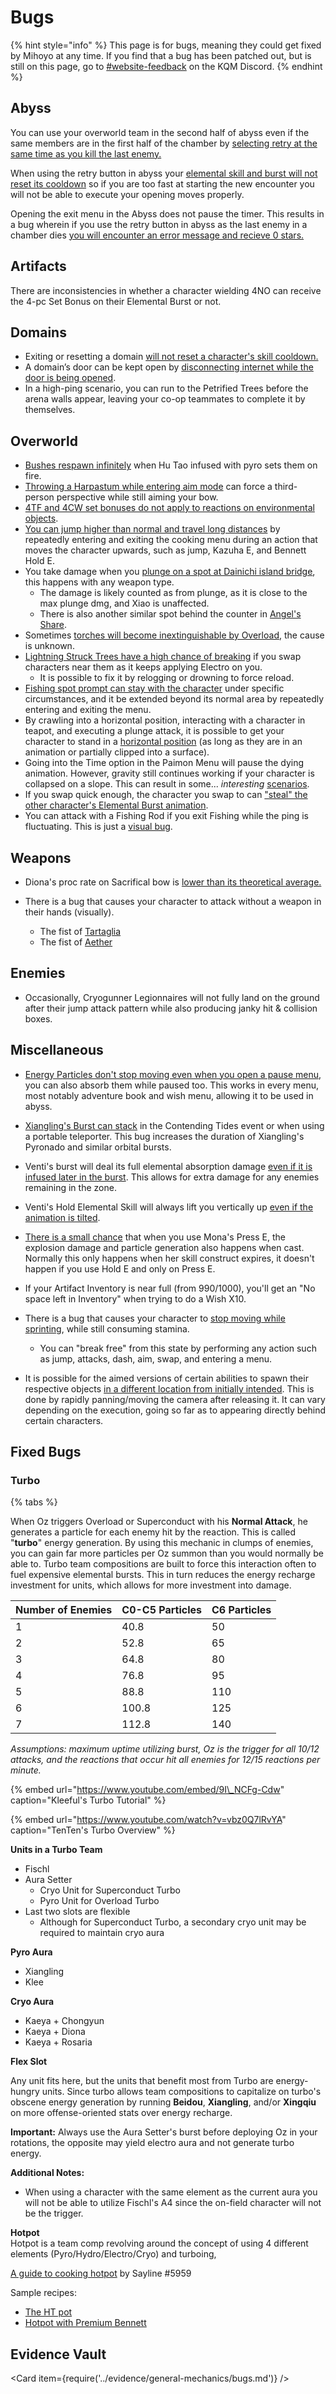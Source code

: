 # Bugs

{% hint style="info" %}
This page is for bugs, meaning they could get fixed by Mihoyo at any time. If you find that a bug has been patched out, but is still on this page, go to [\#website-feedback](https://discord.gg/keqing) on the KQM Discord.
{% endhint %}

## Abyss

You can use your overworld team in the second half of abyss even if the same members are in the first half of the chamber by [selecting retry at the same time as you kill the last enemy.](../evidence/general-mechanics/bugs.md\#using-the-same-team-for-both-abyss-halves)

When using the retry button in abyss your [elemental skill and burst will not reset its cooldown](../evidence/general-mechanics/bugs.md\#elemental-skills-and-bursts-dont-reset-when-using-retry-in-abyss) so if you are too fast at starting the new encounter you will not be able to execute your opening moves properly.

Opening the exit menu in the Abyss does not pause the timer. This results in a bug wherein if you use the retry button in abyss as the last enemy in a chamber dies [you will encounter an error message and recieve 0 stars.](../evidence/general-mechanics/bugs.md\#retry-and-exit-menu-issues)

## Artifacts

There are inconsistencies in whether a character wielding 4NO can receive the 4-pc Set Bonus on their Elemental Burst or not.

## Domains

* Exiting or resetting a domain [will not reset a character's skill cooldown.](../evidence/general-mechanics/bugs.md#resetting-or-exiting-a-domain-does-not-reset-elemental-skill-cooldowns)
* A domain’s door can be kept open by [disconnecting internet while the door is being opened](../evidence/general-mechanics/bugs.md#keeping-domain-doors-open).
* In a high-ping scenario, you can run to the Petrified Trees before the arena walls appear, leaving your co-op teammates to complete it by themselves.

## Overworld

* [Bushes respawn infinitely](../evidence/general-mechanics/bugs.md\#infinite-bushes) when Hu Tao infused with pyro sets them on fire.
* [Throwing a Harpastum while entering aim mode](../evidence/general-mechanics/bugs.md\#aiming-harpastum) can force a third-person perspective while still aiming your bow.
* [4TF and 4CW set bonuses do not apply to reactions on environmental objects](../evidence/general-mechanics/overworld.md\#4-piece-set-bonuses-on-environment-reactions).
* [You can jump higher than normal and travel long distances](../evidence/general-mechanics/bugs.md\#cooking-pot-super-jump) by repeatedly entering and exiting the cooking menu during an action that moves the character upwards, such as jump, Kazuha E, and Bennett Hold E. 
* You take damage when you [plunge on a spot at Dainichi island bridge](../evidence/general-mechanics/bugs.md\#leg-break-bridge), this happens with any weapon type.
  * The damage is likely counted as from plunge, as it is close to the max plunge dmg, and Xiao is unaffected.
  * There is also another similar spot behind the counter in [Angel's Share](../evidence/general-mechanics/bugs.md\#leg-break-bridge-2).
* Sometimes [torches will become inextinguishable by Overload](../evidence/general-mechanics/bugs.md#infinite-torch), the cause is unknown.
* [Lightning Struck Trees have a high chance of breaking](../evidence/general-mechanics/bugs.md#lightning-struck-tree-breaks-when-swapping-characters) if you swap characters near them as it keeps applying Electro on you.
  * It is possible to fix it by relogging or drowning to force reload.  
* [Fishing spot prompt can stay with the character](../evidence/general-mechanics/bugs.md#fishing-spot-prompt-bug) under specific circumstances, and it be extended beyond its normal area by repeatedly entering and exiting the menu.
* By crawling into a horizontal position, interacting with a character in teapot, and executing a plunge attack, it is possible to get your character to stand in a [horizontal position](../evidence/general-mechanics/bugs.md#horizon-tech-sequel) (as long as they are in an animation or partially clipped into a surface).
* Going into the Time option in the Paimon Menu will pause the dying animation. However, gravity still continues working if your character is collapsed on a slope. This can result in some... *interesting* [scenarios](../evidence/general-mechanics/bugs.md#dying-animation-pause).
* If you swap quick enough, the character you swap to can ["steal" the other character's Elemental Burst animation](../evidence/general-mechanics/bugs.md#characters-steal-burst-from-each-others). 
* You can attack with a Fishing Rod if you exit Fishing while the ping is fluctuating. This is just a [visual bug](../evidence/general-mechanics/bugs.md#fishing-is-kinda-boring).

## Weapons

* Diona's proc rate on Sacrifical bow is [lower than its theoretical average.](../evidence/characters/cryo/diona.md\#diona-sacrifial-proc-inconsistency)

* There is a bug that causes your character to attack without a weapon in their hands (visually).
  * The fist of [Tartaglia](../evidence/general-mechanics/bugs.md#childe-fist)
  * The fist of [Aether](../evidence/general-mechanics/bugs.md#aether-fist)

## Enemies 

* Occasionally, Cryogunner Legionnaires will not fully land on the ground after their jump attack pattern while also producing janky hit & collision boxes.  

## Miscellaneous

* [Energy Particles don't stop moving even when you open a pause menu](../evidence/general-mechanics/bugs.md\#particles-move-while-game-is-paused), you can also absorb them while paused too. This works in every menu, most notably adventure book and wish menu, allowing it to be used in abyss.

* [Xiangling's Burst can stack](../evidence/general-mechanics/bugs.md\#xianglings-burst-can-stack-in-contending-tides-event) in the Contending Tides event or when using a portable teleporter. This bug increases the duration of Xiangling's Pyronado and similar orbital bursts.

* Venti's burst will deal its full elemental absorption damage [even if it is infused later in the burst](../evidence/general-mechanics/bugs.md\#venti-q-late-absorption-bug). This allows for extra damage for any enemies remaining in the zone.

* Venti's Hold Elemental Skill will always lift you vertically up [even if the animation is tilted](../evidence/general-mechanics/bugs.md\#venti-e-hold-visual-error).

* [There is a small chance](../evidence/general-mechanics/bugs.md\#mona-elemental-skill-bug) that when you use Mona's Press E, the explosion damage and particle generation also happens when cast. Normally this only happens when her skill construct expires, it doesn't happen if you use Hold E and only on Press E.

* If your Artifact Inventory is near full (from 990/1000), you'll get an "No space left in Inventory" when trying to do a Wish X10.

* There is a bug that causes your character to [stop moving while sprinting](../evidence/general-mechanics/bugs.md\#sprinting-bug), while still consuming stamina.
  * You can "break free" from this state by performing any action such as jump, attacks, dash, aim, swap, and entering a menu.

* It is possible for the aimed versions of certain abilities to spawn their respective objects [in a different location from initially intended](../evidence/general-mechanics/bugs.md\#aimed-abilities-not-going-where-aimed). This is done by rapidly panning/moving the camera after releasing it. It can vary depending on the execution, going so far as to appearing directly behind certain characters.

## Fixed Bugs

### Turbo

{% tabs %}

When Oz triggers Overload or Superconduct with his **Normal Attack**, he generates a particle for each enemy hit by the reaction. This is called "**turbo**" energy generation. By using this mechanic in clumps of enemies, you can gain far more particles per Oz summon than you would normally be able to. Turbo team compositions are built to force this interaction often to fuel expensive elemental bursts. This in turn reduces the energy recharge investment for units, which allows for more investment into damage.

| Number of Enemies | C0-C5 Particles | C6 Particles |
| :--- | :--- | :--- |
| 1 | 40.8 | 50 |
| 2 | 52.8 | 65 |
| 3 | 64.8 | 80 |
| 4 | 76.8 | 95 |
| 5 | 88.8 | 110 |
| 6 | 100.8 | 125 |
| 7 | 112.8 | 140 |

_Assumptions: maximum uptime utilizing burst, Oz is the trigger for all 10/12 attacks, and the reactions that occur hit all enemies for 12/15 reactions per minute._

{% embed url="https://www.youtube.com/embed/9I\_NCFg-Cdw" caption="Kleeful\'s Turbo Tutorial" %}

{% embed url="https://www.youtube.com/watch?v=vbz0Q7lRvYA" caption="TenTen\'s Turbo Overview" %}

**Units in a Turbo Team**

* Fischl
* Aura Setter
  * Cryo Unit for Superconduct Turbo
  * Pyro Unit for Overload Turbo
* Last two slots are flexible
  * Although for Superconduct Turbo, a secondary cryo unit may be required to maintain cryo aura

**Pyro Aura**

* Xiangling
* Klee

**Cryo Aura**

* Kaeya + Chongyun
* Kaeya + Diona
* Kaeya + Rosaria

**Flex Slot**

Any unit fits here, but the units that benefit most from Turbo are energy-hungry units. Since turbo allows team compositions to capitalize on turbo's obscene energy generation by running **Beidou**, **Xiangling**, and/or **Xingqiu** on more offense-oriented stats over energy recharge.

**Important:** Always use the Aura Setter's burst before deploying Oz in your rotations, the opposite may yield electro aura and not generate turbo energy.

**Additional Notes:**

* When using a character with the same element as the current aura you will not be able to utilize Fischl's A4 since the on-field character will not be the trigger.

**Hotpot**  
Hotpot is a team comp revolving around the concept of using 4 different elements \(Pyro/Hydro/Electro/Cryo\) and turboing,

[A guide to cooking hotpot](https://docs.google.com/document/d/e/2PACX-1vSFPlp9i6rz4t5SyMrq2vBOOf1cGlWvFzcPZvdXS0VKkAji8pb1YrpMYgJKWsyOWmuNLNvYk9qdiHtC/pub) by Sayline \#5959

Sample recipes:

* [The HT pot](https://youtu.be/xQtULxQm6tQ)
* [Hotpot with Premium Bennett](https://youtu.be/SATlLhgvgiA)


## Evidence Vault

<Card item={require('../evidence/general-mechanics/bugs.md')} />


